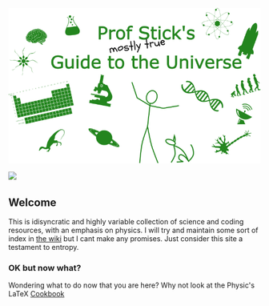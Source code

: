 ![Prof Stick's Guide to the Universe](https://github.com/ProfStick/psg2u/blob/master/media/G2U_logo.png)

<img src="../media/prof_stick_logo.png" width="80">

## Welcome

This is idisyncratic and highly variable collection of science and coding resources, with an emphasis on physics. I will try and maintain some sort of index in [the wiki](https://github.com/ProfStick/psg2u/wiki) but I cant make any promises. Just consider this site a testament to entropy.

### OK but now what?

Wondering what to do now that you are here? Why not look at the Physic's LaTeX [Cookbook](./Physics/physics_latex_cookbook.html)
